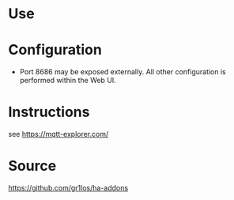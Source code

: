 # Use

# Configuration
* Port 8686 may be exposed externally.
All other configuration is performed within the Web UI. 

# Instructions
see https://mqtt-explorer.com/

# Source
https://github.com/gr1los/ha-addons

